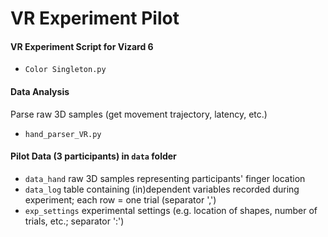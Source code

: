 # VR Experiment Pilot

#### VR Experiment Script for Vizard 6
- `Color Singleton.py`

#### Data Analysis
Parse raw 3D samples (get movement trajectory, latency, etc.)
- `hand_parser_VR.py`

#### Pilot Data (3 participants) in `data` folder
- `data_hand` raw 3D samples representing participants' finger location
- `data_log` table containing (in)dependent variables recorded during experiment; each row = one trial (separator ',')
- `exp_settings` experimental settings (e.g. location of shapes, number of trials, etc.; separator ':')
